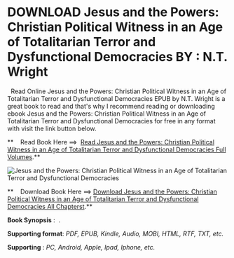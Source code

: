  **DOWNLOAD Jesus and the Powers: Christian Political Witness in an Age of Totalitarian Terror and Dysfunctional Democracies BY : N.T. Wright**
==============================================================================================================================================

  Read Online Jesus and the Powers: Christian Political Witness in an Age of Totalitarian Terror and Dysfunctional Democracies EPUB by N.T. Wright is a great book to read and that's why I recommend reading or downloading ebook Jesus and the Powers: Christian Political Witness in an Age of Totalitarian Terror and Dysfunctional Democracies for free in any format with visit the link button below.

**    Read Book Here ==>  [Read Jesus and the Powers: Christian Political Witness in an Age of Totalitarian Terror and Dysfunctional Democracies Full Volumes](https://goodreadbook.site/?book=0310162246).**

![Jesus and the Powers: Christian Political Witness in an Age of Totalitarian Terror and Dysfunctional Democracies](https://i.gr-assets.com/images/S/compressed.photo.goodreads.com/books/1711278291l/201335334.jpg)

**    Download Book Here ==> [Download Jesus and the Powers: Christian Political Witness in an Age of Totalitarian Terror and Dysfunctional Democracies All Chapterst](https://goodreadbook.site/?book=0310162246).**

**Book Synopsis** :  .

**Supporting format**: _PDF, EPUB, Kindle, Audio, MOBI, HTML, RTF, TXT, etc._

**Supporting** : _PC, Android, Apple, Ipad, Iphone, etc._